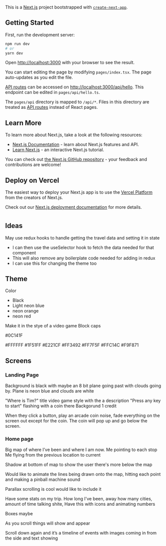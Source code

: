 This is a [Next.js](https://nextjs.org/) project bootstrapped with [`create-next-app`](https://github.com/vercel/next.js/tree/canary/packages/create-next-app).

## Getting Started

First, run the development server:

```bash
npm run dev
# or
yarn dev
```

Open [http://localhost:3000](http://localhost:3000) with your browser to see the result.

You can start editing the page by modifying `pages/index.tsx`. The page auto-updates as you edit the file.

[API routes](https://nextjs.org/docs/api-routes/introduction) can be accessed on [http://localhost:3000/api/hello](http://localhost:3000/api/hello). This endpoint can be edited in `pages/api/hello.ts`.

The `pages/api` directory is mapped to `/api/*`. Files in this directory are treated as [API routes](https://nextjs.org/docs/api-routes/introduction) instead of React pages.

## Learn More

To learn more about Next.js, take a look at the following resources:

- [Next.js Documentation](https://nextjs.org/docs) - learn about Next.js features and API.
- [Learn Next.js](https://nextjs.org/learn) - an interactive Next.js tutorial.

You can check out [the Next.js GitHub repository](https://github.com/vercel/next.js/) - your feedback and contributions are welcome!

## Deploy on Vercel

The easiest way to deploy your Next.js app is to use the [Vercel Platform](https://vercel.com/new?utm_medium=default-template&filter=next.js&utm_source=create-next-app&utm_campaign=create-next-app-readme) from the creators of Next.js.

Check out our [Next.js deployment documentation](https://nextjs.org/docs/deployment) for more details.

#

## Ideas

May use redux hooks to handle getting the travel data and setting it in state
- I can then use the useSelector hook to fetch the data needed for that component
- This will also remove any boilerplate code needed for adding in redux
- I can use this for changing the theme too

## Theme

Color

- Black
- Light neon blue
- neon orange
- neon red

Make it in the stye of a video game
Block caps

#0C141F

#FFFFFF
#1F51FF
#E221CF
#FF3492
#FF7F5F
#FFC14C
#F9F871

## Screens

### Landing Page

Background is black with maybe an 8 bit plane going past with clouds going by. Plane is neon blue and clouds are white

"Where is Tim?" title video game style with the a description "Press any key to start" flashing with a coin there
Backgorund
1 credit

When they click a button, play an arcade coin noise, fade everything on the screen out except for the coin. The coin will pop up and go below the screen.

### Home page

Big map of where I’ve been and where I am now. Me pointing to each stop
Me flying from the previous location to current

Shadow at bottom of map to show the user there's more below the map

Would like to animate the lines being drawn onto the map, hitting each point and making a pinball machine sound

Parallax scrolling is cool would like to include it

Have some stats on my trip. How long I've been, away how many cities, amount of time talking shite,
Have this with icons and animating numbers

Boxes maybe

As you scroll things will show and appear

Scroll down again and it’s a timeline of events with images coming in from the side and text showing
